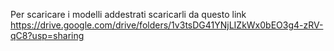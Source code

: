 Per scaricare i modelli addestrati scaricarli da questo link https://drive.google.com/drive/folders/1v3tsDG41YNjLIZkWx0bEO3g4-zRV-qC8?usp=sharing
